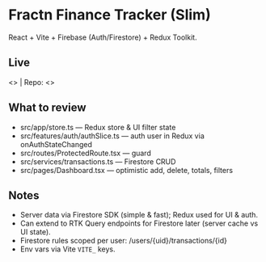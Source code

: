 # Fractn Finance Tracker (Slim)
React + Vite + Firebase (Auth/Firestore) + Redux Toolkit.

## Live
<> | Repo: <>

## What to review
- src/app/store.ts — Redux store & UI filter state
- src/features/auth/authSlice.ts — auth user in Redux via onAuthStateChanged
- src/routes/ProtectedRoute.tsx — guard
- src/services/transactions.ts — Firestore CRUD
- src/pages/Dashboard.tsx — optimistic add, delete, totals, filters

## Notes
- Server data via Firestore SDK (simple & fast); Redux used for UI & auth.
- Can extend to RTK Query endpoints for Firestore later (server cache vs UI state).
- Firestore rules scoped per user: /users/{uid}/transactions/{id}
- Env vars via Vite `VITE_` keys.
